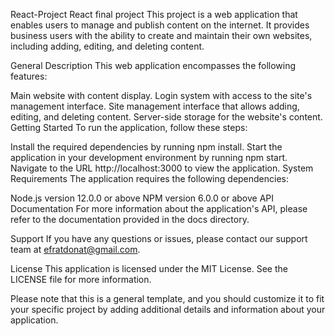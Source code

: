 React-Project
React final project This project is a web application that enables users to manage and publish content on the internet. It provides business users with the ability to create and maintain their own websites, including adding, editing, and deleting content.

General Description This web application encompasses the following features:

Main website with content display. Login system with access to the site's management interface. Site management interface that allows adding, editing, and deleting content. Server-side storage for the website's content. Getting Started To run the application, follow these steps:

Install the required dependencies by running npm install. Start the application in your development environment by running npm start. Navigate to the URL http://localhost:3000 to view the application. System Requirements The application requires the following dependencies:

Node.js version 12.0.0 or above NPM version 6.0.0 or above API Documentation For more information about the application's API, please refer to the documentation provided in the docs directory.

Support If you have any questions or issues, please contact our support team at efratdonat@gmail.com.

License This application is licensed under the MIT License. See the LICENSE file for more information.

Please note that this is a general template, and you should customize it to fit your specific project by adding additional details and information about your application.
